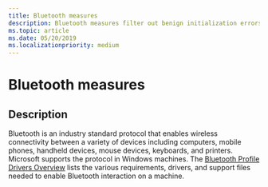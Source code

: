 ```yaml
---
title: Bluetooth measures
description: Bluetooth measures filter out benign initialization errors during Bluetooth driver flighting
ms.topic: article
ms.date: 05/20/2019
ms.localizationpriority: medium
---
```


# Bluetooth measures

## Description

Bluetooth is an industry standard protocol that enables wireless connectivity between a variety of devices including computers, mobile phones, handheld devices, mouse devices, keyboards, and printers. Microsoft supports the protocol in Windows machines. The [Bluetooth Profile Drivers Overview](https://docs.microsoft.com/windows-hardware/drivers/bluetooth/bluetooth-profile-drivers-overview) lists the various requirements, drivers, and support files needed to enable Bluetooth interaction on a machine.
